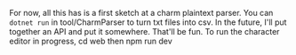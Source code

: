 For now, all this has is a first sketch at a charm plaintext parser.
You can `dotnet run` in tool/CharmParser to turn txt files into csv.
In the future, I'll put together an API and put it somewhere. That'll be fun.
To run the character editor in progress, cd web then npm run dev
